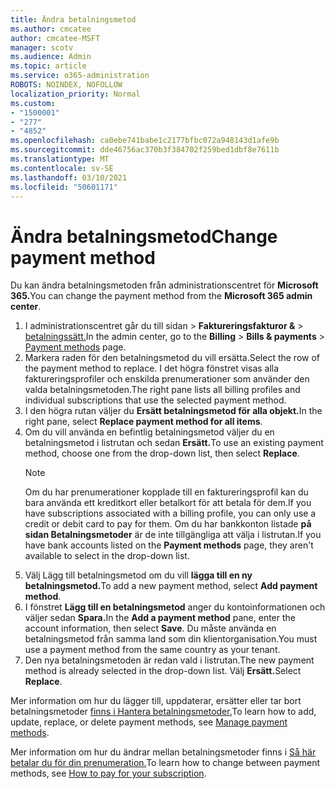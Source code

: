 ```yaml
---
title: Ändra betalningsmetod
ms.author: cmcatee
author: cmcatee-MSFT
manager: scotv
ms.audience: Admin
ms.topic: article
ms.service: o365-administration
ROBOTS: NOINDEX, NOFOLLOW
localization_priority: Normal
ms.custom:
- "1500001"
- "277"
- "4852"
ms.openlocfilehash: ca0ebe741babe1c2177bfbc072a948143d1afe9b
ms.sourcegitcommit: dde46756ac370b3f384702f259bed1dbf8e7611b
ms.translationtype: MT
ms.contentlocale: sv-SE
ms.lasthandoff: 03/10/2021
ms.locfileid: "50601171"
---
```

# <a name="change-payment-method"></a><span data-ttu-id="091a1-102">Ändra betalningsmetod</span><span class="sxs-lookup"><span data-stu-id="091a1-102">Change payment method</span></span>

<span data-ttu-id="091a1-103">Du kan ändra betalningsmetoden från administrationscentret för **Microsoft 365.**</span><span class="sxs-lookup"><span data-stu-id="091a1-103">You can change the payment method from the **Microsoft 365 admin center**.</span></span>
  
1. <span data-ttu-id="091a1-104">I administrationscentret går du till sidan  >  **Faktureringsfakturor &**  >  [betalningssätt.](https://go.microsoft.com/fwlink/p/?linkid=2018806)</span><span class="sxs-lookup"><span data-stu-id="091a1-104">In the admin center, go to the **Billing** > **Bills & payments** > [Payment methods](https://go.microsoft.com/fwlink/p/?linkid=2018806) page.</span></span>
2. <span data-ttu-id="091a1-105">Markera raden för den betalningsmetod du vill ersätta.</span><span class="sxs-lookup"><span data-stu-id="091a1-105">Select the row of the payment method to replace.</span></span> <span data-ttu-id="091a1-106">I det högra fönstret visas alla faktureringsprofiler och enskilda prenumerationer som använder den valda betalningsmetoden.</span><span class="sxs-lookup"><span data-stu-id="091a1-106">The right pane lists all billing profiles and individual subscriptions that use the selected payment method.</span></span>
3. <span data-ttu-id="091a1-107">I den högra rutan väljer du **Ersätt betalningsmetod för alla objekt.**</span><span class="sxs-lookup"><span data-stu-id="091a1-107">In the right pane, select **Replace payment method for all items**.</span></span>
4. <span data-ttu-id="091a1-108">Om du vill använda en befintlig betalningsmetod väljer du en betalningsmetod i listrutan och sedan **Ersätt.**</span><span class="sxs-lookup"><span data-stu-id="091a1-108">To use an existing payment method, choose one from the drop-down list, then select **Replace**.</span></span>
    > [!NOTE]
    > <span data-ttu-id="091a1-109">Om du har prenumerationer kopplade till en faktureringsprofil kan du bara använda ett kreditkort eller betalkort för att betala för dem.</span><span class="sxs-lookup"><span data-stu-id="091a1-109">If you have subscriptions associated with a billing profile, you can only use a credit or debit card to pay for them.</span></span> <span data-ttu-id="091a1-110">Om du har bankkonton listade **på sidan Betalningsmetoder** är de inte tillgängliga att välja i listrutan.</span><span class="sxs-lookup"><span data-stu-id="091a1-110">If you have bank accounts listed on the **Payment methods** page, they aren't available to select in the drop-down list.</span></span>
5. <span data-ttu-id="091a1-111">Välj Lägg till betalningsmetod om du vill **lägga till en ny betalningsmetod.**</span><span class="sxs-lookup"><span data-stu-id="091a1-111">To add a new payment method, select **Add payment method**.</span></span>
6. <span data-ttu-id="091a1-112">I fönstret **Lägg till en betalningsmetod** anger du kontoinformationen och väljer sedan **Spara.**</span><span class="sxs-lookup"><span data-stu-id="091a1-112">In the **Add a payment method** pane, enter the account information, then select **Save**.</span></span> <span data-ttu-id="091a1-113">Du måste använda en betalningsmetod från samma land som din klientorganisation.</span><span class="sxs-lookup"><span data-stu-id="091a1-113">You must use a payment method from the same country as your tenant.</span></span>
7. <span data-ttu-id="091a1-114">Den nya betalningsmetoden är redan vald i listrutan.</span><span class="sxs-lookup"><span data-stu-id="091a1-114">The new payment method is already selected in the drop-down list.</span></span> <span data-ttu-id="091a1-115">Välj **Ersätt.**</span><span class="sxs-lookup"><span data-stu-id="091a1-115">Select **Replace**.</span></span>

<span data-ttu-id="091a1-116">Mer information om hur du lägger till, uppdaterar, ersätter eller tar bort betalningsmetoder [finns i Hantera betalningsmetoder.](https://docs.microsoft.com/microsoft-365/commerce/billing-and-payments/manage-payment-methods)</span><span class="sxs-lookup"><span data-stu-id="091a1-116">To learn how to add, update, replace, or delete payment methods, see [Manage payment methods](https://docs.microsoft.com/microsoft-365/commerce/billing-and-payments/manage-payment-methods).</span></span>

<span data-ttu-id="091a1-117">Mer information om hur du ändrar mellan betalningsmetoder finns i [Så här betalar du för din prenumeration.](https://docs.microsoft.com/microsoft-365/commerce/billing-and-payments/pay-for-your-subscription)</span><span class="sxs-lookup"><span data-stu-id="091a1-117">To learn how to change between payment methods, see [How to pay for your subscription](https://docs.microsoft.com/microsoft-365/commerce/billing-and-payments/pay-for-your-subscription).</span></span>